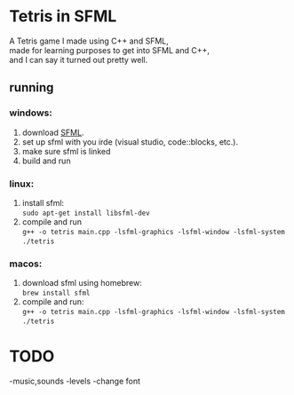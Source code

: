# Tetris in SFML

A Tetris game I made using C++ and SFML,  
made for learning purposes to get into SFML and C++,  
and I can say it turned out pretty well.

## running

### windows:
1. download [SFML](https://www.sfml-dev.org/download.php).
2. set up sfml with you irde (visual studio, code::blocks, etc.).
3. make sure sfml is linked
4. build and run

### linux:
1. install sfml:  
   `sudo apt-get install libsfml-dev`
2. compile and run  
   `g++ -o tetris main.cpp -lsfml-graphics -lsfml-window -lsfml-system`  
   `./tetris`

### macos:
1. download sfml using homebrew:  
   `brew install sfml`
2. compile and run:  
   `g++ -o tetris main.cpp -lsfml-graphics -lsfml-window -lsfml-system`  
   `./tetris`


# TODO 
-music,sounds
-levels
-change font
